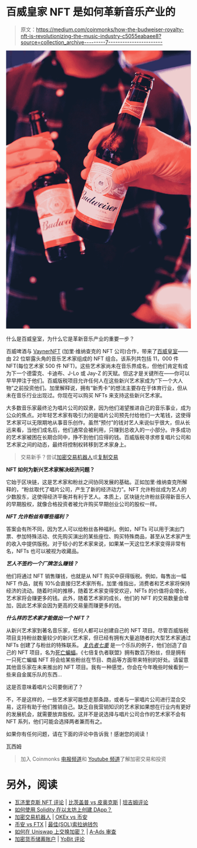 # 百威皇家 NFT 是如何革新音乐产业的

> 原文：<https://medium.com/coinmonks/how-the-budweiser-royalty-nft-is-revolutionizing-the-music-industry-c5055eabaee8?source=collection_archive---------7----------------------->

![](img/003496bd6c3e4f548fa32c0cbf62617f.png)

什么是百威皇室，为什么它是革新音乐产业的重要一步？

百威啤酒与 [VaynerNFT](https://vaynernft.co/) (加里·维纳查克的 NFT 公司)合作，带来了[百威皇室](https://us.budweiser.com/nft/)——由 22 位崭露头角的音乐艺术家组成的 NFT 组合。该系列共包括 11，000 件 NFT(每位艺术家 500 件 NFT)。这些艺术家尚未在音乐界成名，但他们肯定有成为下一个德雷克、卡迪布、J-Lo 或 Jay-Z 的天赋。但这才是关键所在——你可以早早押注于他们。百威版税项目允许任何人在这些新兴艺术家成为“下一个大人物”之前投资他们。加里解释说，拥有“新秀卡”的想法主要存在于体育行业，但从未在音乐行业出现过。你现在可以购买 NFTs 来支持这些新兴艺术家。

大多数音乐家最终沦为唱片公司的奴隶，因为他们渴望推进自己的音乐事业，成为公众的焦点。对年轻艺术家有吸引力的是唱片公司预先付给他们一大笔钱，这使得艺术家可以无限期地从事音乐创作。虽然“预付”的钱对艺人来说似乎很大，但从长远来看，当他们成名后，他们通常会被利用，只赚到总收入的一小部分。许多成功的艺术家被困在长期合同中，挣不到他们应得的钱。百威版税寻求修复唱片公司和艺术家之间的动态，最终将控制权转移到艺术家身上。

> 交易新手？尝试[加密交易机器人](/coinmonks/crypto-trading-bot-c2ffce8acb2a)或[复制交易](/coinmonks/top-10-crypto-copy-trading-platforms-for-beginners-d0c37c7d698c)

**NFT 如何为新兴艺术家解决经济问题？**

它始于区块链，这是艺术家和粉丝之间协同发展的基础。正如加里·维纳查克所解释的，“粉丝取代了唱片公司，产生了新的经济动力”。NFT 允许粉丝成为艺人的少数股东，这使得经济平衡并有利于艺人。本质上，区块链允许粉丝获得新音乐人的早期股权，就像合格投资者被允许购买早期创业公司的股权一样。

***NFT 允许粉丝有哪些福利？***

答案会有所不同，因为艺人可以给粉丝各种福利。例如，NFTs 可以用于演出门票、参加特殊活动、优先购买演出的某些座位、购买特殊商品，甚至从艺术家产生的收入中提供版税。对于较小的艺术家来说，如果某一天这位艺术家变得非常有名，NFTs 也可以被视为收藏品。

***艺人不签约一个厂牌怎么赚钱？***

他们将通过 NFT 销售赚钱，也就是从 NFT 购买中获得版税。例如，每售出一幅 NFT 作品，就有 10%会直接归艺术家所有。加里·维指出，消费者和艺术家将保持经济的流动。随着时间的推移，随着艺术家变得受欢迎，NFTs 的价值将会增长，艺术家将会赚更多的钱。此外，随着艺术家的成长，他们的 NFT 的交易数量会增加，因此艺术家会因为更高的交易量而赚更多的钱。

***什么样的艺术家才能做出一个 NFT？***

从新兴艺术家到著名音乐家，任何人都可以创建自己的 NFT 项目。尽管百威版税项目支持粉丝数量较少的新兴艺术家，但已经有拥有大量追随者的大型艺术家通过 NFTs 创建了与粉丝的特殊联系。 [*复仇者七重*](https://www.youtube.com/user/avengedsevenfold) 是一个乐队的例子，他们创造了自己的 NFT 项目，名为[死亡蝙蝠](https://opensea.io/collection/deathbats-club)。《七倍复仇者联盟》拥有数百万粉丝，但是拥有一只死亡蝙蝠 NFT 将会给某些粉丝在节目、商品等方面带来特别的好处。请留意其他音乐家在未来推出的 NFT 项目。我有一种感觉，你会在今年晚些时候看到一些来自金属乐队的东西…

这是否意味着唱片公司要倒闭了？

不，不是这样的，一些艺术家可能想走那条路，或者与一家唱片公司进行混合交易，这将有助于他们推销自己。缺乏自我营销知识的艺术家如果想在行业内有更好的发展机会，就需要放弃股权。这并不是说选择与唱片公司合作的艺术家不会有 NFT 系列，他们可能会选择两者兼而有之。

如果你有任何问题，请在下面的评论中告诉我！感谢您的阅读！

瓦西姆

> 加入 Coinmonks [电报频道](https://t.me/coincodecap)和 [Youtube 频道](https://www.youtube.com/c/coinmonks/videos)了解加密交易和投资

# 另外，阅读

*   [瓦济里克斯 NFT 评论](https://coincodecap.com/wazirx-nft-review) | [比茨盖普 vs 皮奥克斯](https://coincodecap.com/bitsgap-vs-pionex) | [坦吉姆评论](https://coincodecap.com/tangem-wallet-review)
*   [如何使用 Solidity 在以太坊上创建 DApp？](https://coincodecap.com/create-a-dapp-on-ethereum-using-solidity)
*   [加密交易机器人](/coinmonks/crypto-trading-bot-c2ffce8acb2a) | [OKEx vs 币安](https://coincodecap.com/okex-vs-binance)
*   [币安 vs FTX](https://coincodecap.com/binance-vs-ftx) | [最佳(SOL)索拉纳钱包](https://coincodecap.com/solana-wallets)
*   [如何在 Uniswap 上交换加密？](https://coincodecap.com/swap-crypto-on-uniswap) | [A-Ads 审查](https://coincodecap.com/a-ads-review)
*   [加密货币储蓄账户](/coinmonks/cryptocurrency-savings-accounts-be3bc0feffbf) | [YoBit 评论](/coinmonks/yobit-review-175464162c62)